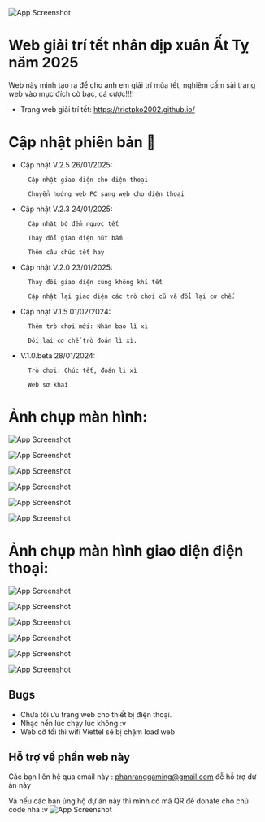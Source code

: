 

![App Screenshot](https://trietpko2002.github.io/src.png)

# Web giải trí tết nhân dịp xuân Ất Tỵ năm 2025

Web này mình tạo ra để cho anh em giải trí mùa tết, nghiêm cấm sài trang web vào mục đích cờ bạc, cá cược!!!!

  - Trang web giải trí tết: https://trietpko2002.github.io/


# Cập nhật phiên bản 📅

- Cập nhật V.2.5 26/01/2025:

        Cập nhật giao diện cho điện thoại

        Chuyển hướng web PC sang web cho điện thoại

- Cập nhật V.2.3 24/01/2025:

        Cập nhật bộ đếm ngược tết

        Thay đổi giao diện nút bấm

        Thêm câu chúc tết hay

- Cập nhật V.2.0 23/01/2025:

        Thay đổi giao diện cùng không khí tết
  
        Cập nhật lại giao diện các trò chơi cũ và đổi lại cơ chế.
- Cập nhật V.1.5 01/02/2024:

        Thêm trò chơi mới: Nhận bao lì xì
  
        Đổi lại cơ chế trò đoán lì xì.
- V.1.0.beta 28/01/2024:

        Trò chơi: Chúc tết, đoán lì xì
  
        Web sơ khai


# Ảnh chụp màn hình:

![App Screenshot](https://trietpko2002.github.io/src.png)

![App Screenshot](https://trietpko2002.github.io/src/1.png)

![App Screenshot](https://trietpko2002.github.io/src/2.png)

![App Screenshot](https://trietpko2002.github.io/src/3.png)

![App Screenshot](https://trietpko2002.github.io/src/4.png)

![App Screenshot](https://trietpko2002.github.io/src/5.png)

# Ảnh chụp màn hình giao diện điện thoại:

![App Screenshot](https://trietpko2002.github.io/src_phone/1.jpg)

![App Screenshot](https://trietpko2002.github.io/src_phone/2.jpg)

![App Screenshot](https://trietpko2002.github.io/src_phone/3.jpg)

![App Screenshot](https://trietpko2002.github.io/src_phone/4.jpg)

![App Screenshot](https://trietpko2002.github.io/src_phone/5.jpg)

![App Screenshot](https://trietpko2002.github.io/src_phone/6.jpg)
## Bugs

- Chưa tối ưu trang web cho thiết bị điện thoại. 
- Nhạc nền lúc chạy lúc không :v
- Web cỡ tối thì wifi Viettel sẽ bị chậm load web


## Hỗ trợ về phần web này
 Các bạn liên hệ qua email này : phanranggaming@gmail.com đễ hỗ trợ dự án này

Và nếu các bạn ủng hộ dự án này thì mình có mã QR để donate cho chủ code nha :v
![App Screenshot](https://trietpko2002.github.io/img_vd_ms/z6260783526373_0096a1ae92a8516cf94a871c8578b64b.jpg)
